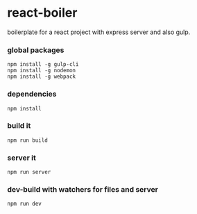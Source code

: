 # react-boiler

boilerplate for a react project with express server and also gulp.

### global packages

```
npm install -g gulp-cli
npm install -g nodemon
npm install -g webpack
```

### dependencies

```
npm install
```

### build it

```
npm run build
```

### server it

``` 
npm run server
```

### dev-build with watchers for files and server

```
npm run dev
```

